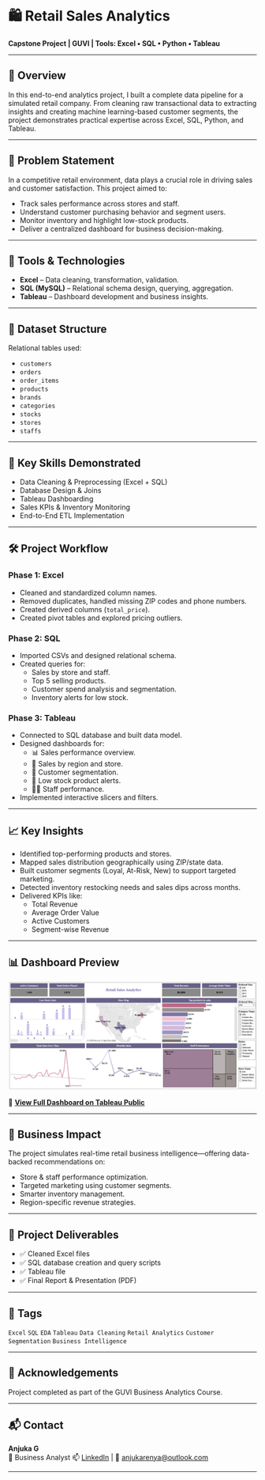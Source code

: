# 🛍️ Retail Sales Analytics

**Capstone Project | GUVI | Tools: Excel • SQL • Python • Tableau**

---

## 📌 Overview

In this end-to-end analytics project, I built a complete data pipeline for a simulated retail company. From cleaning raw transactional data to extracting insights and creating machine learning-based customer segments, the project demonstrates practical expertise across Excel, SQL, Python, and Tableau.

---

## 🎯 Problem Statement

In a competitive retail environment, data plays a crucial role in driving sales and customer satisfaction. This project aimed to:

- Track sales performance across stores and staff.
- Understand customer purchasing behavior and segment users.
- Monitor inventory and highlight low-stock products.
- Deliver a centralized dashboard for business decision-making.

---

## 🔧 Tools & Technologies

- **Excel** – Data cleaning, transformation, validation.
- **SQL (MySQL)** – Relational schema design, querying, aggregation.
- **Tableau** – Dashboard development and business insights.

---

## 📂 Dataset Structure

Relational tables used:
- `customers`
- `orders`
- `order_items`
- `products`
- `brands`
- `categories`
- `stocks`
- `stores`
- `staffs`

---

## 🧠 Key Skills Demonstrated

- Data Cleaning & Preprocessing (Excel + SQL)
- Database Design & Joins
- Tableau Dashboarding
- Sales KPIs & Inventory Monitoring
- End-to-End ETL Implementation

---

## 🛠️ Project Workflow

### **Phase 1: Excel**
- Cleaned and standardized column names.
- Removed duplicates, handled missing ZIP codes and phone numbers.
- Created derived columns (`total_price`).
- Created pivot tables and explored pricing outliers.

### **Phase 2: SQL**
- Imported CSVs and designed relational schema.
- Created queries for:
  - Sales by store and staff.
  - Top 5 selling products.
  - Customer spend analysis and segmentation.
  - Inventory alerts for low stock.


### **Phase 3: Tableau**
- Connected to SQL database and built data model.
- Designed dashboards for:
  - 📊 Sales performance overview.
  - 📍 Sales by region and store.
  - 👥 Customer segmentation.
  - 🔔 Low stock product alerts.
  - 🧑‍💼 Staff performance.
- Implemented interactive slicers and filters.

---

## 📈 Key Insights

- Identified top-performing products and stores.
- Mapped sales distribution geographically using ZIP/state data.
- Built customer segments (Loyal, At-Risk, New) to support targeted marketing.
- Detected inventory restocking needs and sales dips across months.
- Delivered KPIs like:
  - Total Revenue
  - Average Order Value
  - Active Customers
  - Segment-wise Revenue

---

## 📊 Dashboard Preview

![Retail Sales Dashboard](./Retail_Sales_Dashboard.png)

🔗 [**View Full Dashboard on Tableau Public**](https://public.tableau.com/views/RetailSalesAnalytics_17466955110370/RETAILSALESDB?:language=en-US&:sid=&:redirect=auth&:display_count=n&:origin=viz_share_link)

---

## 💼 Business Impact

The project simulates real-time retail business intelligence—offering data-backed recommendations on:

- Store & staff performance optimization.
- Targeted marketing using customer segments.
- Smarter inventory management.
- Region-specific revenue strategies.

---

## 📁 Project Deliverables

- ✅ Cleaned Excel files
- ✅ SQL database creation and query scripts
- ✅ Tableau file
- ✅ Final Report & Presentation (PDF)

---

## 📌 Tags

`Excel` `SQL` `EDA` `Tableau` `Data Cleaning` `Retail Analytics` `Customer Segmentation` `Business Intelligence`

---

## 🙌 Acknowledgements

Project completed as part of the GUVI Business Analytics Course.  

---

## 📬 Contact

**Anjuka G**  
💼 Business Analyst
📫 [LinkedIn](https://www.linkedin.com/in/your-link) | 📧 anjukarenya@outlook.com  

---

